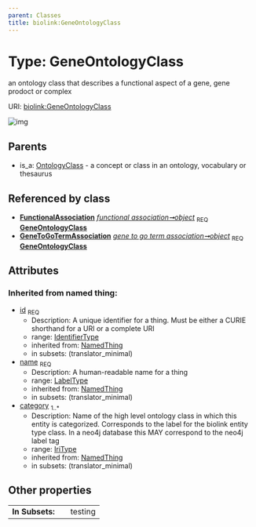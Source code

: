 ```yaml
---
parent: Classes
title: biolink:GeneOntologyClass
---
```


# Type: GeneOntologyClass


an ontology class that describes a functional aspect of a gene, gene prodoct or complex

URI: [biolink:GeneOntologyClass](https://w3id.org/biolink/vocab/GeneOntologyClass)

![img](http://yuml.me/diagram/nofunky;dir:TB/class/\[FunctionalAssociation]-%20object%201..1>\[GeneOntologyClass&#124;id(i):identifier_type;name(i):label_type;category(i):iri_type%20%2B],%20\[GeneToGoTermAssociation]-%20object%201..1>\[GeneOntologyClass],%20\[OntologyClass]^-\[GeneOntologyClass])

## Parents

 *  is_a: [OntologyClass](OntologyClass.md) - a concept or class in an ontology, vocabulary or thesaurus

## Referenced by class

 *  **[FunctionalAssociation](FunctionalAssociation.md)** *[functional association➞object](functional_association_object.md)*  <sub>REQ</sub>  **[GeneOntologyClass](GeneOntologyClass.md)**
 *  **[GeneToGoTermAssociation](GeneToGoTermAssociation.md)** *[gene to go term association➞object](gene_to_go_term_association_object.md)*  <sub>REQ</sub>  **[GeneOntologyClass](GeneOntologyClass.md)**

## Attributes


### Inherited from named thing:

 * [id](id.md)  <sub>REQ</sub>
    * Description: A unique identifier for a thing. Must be either a CURIE shorthand for a URI or a complete URI
    * range: [IdentifierType](types/IdentifierType.md)
    * inherited from: [NamedThing](NamedThing.md)
    * in subsets: (translator_minimal)
 * [name](name.md)  <sub>REQ</sub>
    * Description: A human-readable name for a thing
    * range: [LabelType](types/LabelType.md)
    * inherited from: [NamedThing](NamedThing.md)
    * in subsets: (translator_minimal)
 * [category](category.md)  <sub>1..*</sub>
    * Description: Name of the high level ontology class in which this entity is categorized. Corresponds to the label for the biolink entity type class. In a neo4j database this MAY correspond to the neo4j label tag
    * range: [IriType](types/IriType.md)
    * inherited from: [NamedThing](NamedThing.md)
    * in subsets: (translator_minimal)

## Other properties

|  |  |  |
| --- | --- | --- |
| **In Subsets:** | | testing |

